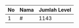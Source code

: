 | No | Nama            | Jumlah Level |
|----|-----------------|--------------|
| 1  | #    |    1143        |
